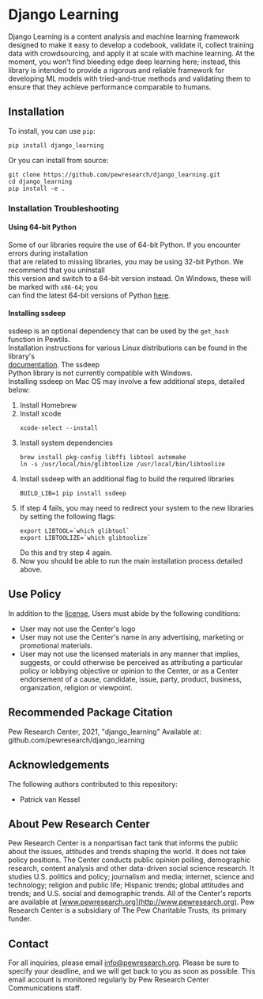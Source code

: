 # Django Learning

Django Learning is a content analysis and machine learning framework designed to make it easy to develop a codebook, 
validate it, collect training data with crowdsourcing, and apply it at scale with machine learning. At the moment, you 
won’t find bleeding edge deep learning here; instead, this library is intended to provide a rigorous and reliable 
framework for developing ML models with tried-and-true methods and validating them to ensure that they achieve 
performance comparable to humans.

## Installation

To install, you can use `pip`:

    pip install django_learning

Or you can install from source:

    git clone https://github.com/pewresearch/django_learning.git
    cd django_learning
    pip install -e .

### Installation Troubleshooting

#### Using 64-bit Python

Some of our libraries require the use of 64-bit Python. If you encounter errors during installation \
that are related to missing libraries, you may be using 32-bit Python. We recommend that you uninstall \
this version and switch to a 64-bit version instead. On Windows, these will be marked with `x86-64`; you \
can find the latest 64-bit versions of Python [here](https://www.python.org/downloads).

#### Installing ssdeep

ssdeep is an optional dependency that can be used by the `get_hash` function in Pewtils. \
Installation instructions for various Linux distributions can be found in the library's \
[documentation](https://python-ssdeep.readthedocs.io/en/latest/installation.html). The ssdeep \
Python library is not currently compatible with Windows. \
Installing ssdeep on Mac OS may involve a few additional steps, detailed below:

1. Install Homebrew
2. Install xcode
    ```
    xcode-select --install
    ```
3. Install system dependencies
    ```
    brew install pkg-config libffi libtool automake
    ln -s /usr/local/bin/glibtoolize /usr/local/bin/libtoolize
    ```
4. Install ssdeep with an additional flag to build the required libraries
    ```
    BUILD_LIB=1 pip install ssdeep
    ```
5. If step 4 fails, you may need to redirect your system to the new libraries by setting the following flags:
    ```
    export LIBTOOL=`which glibtool`
    export LIBTOOLIZE=`which glibtoolize`
    ```
   Do this and try step 4 again.
6. Now you should be able to run the main installation process detailed above.

## Use Policy

In addition to the [license](https://github.com/pewresearch/django_learning/blob/master/LICENSE), Users must abide by the following conditions:

- User may not use the Center's logo
- User may not use the Center's name in any advertising, marketing or promotional materials.
- User may not use the licensed materials in any manner that implies, suggests, or could otherwise be perceived as attributing a particular policy or lobbying objective or opinion to the Center, or as a Center endorsement of a cause, candidate, issue, party, product, business, organization, religion or viewpoint.

## Recommended Package Citation

Pew Research Center, 2021, "django_learning" Available at: github.com/pewresearch/django_learning

## Acknowledgements

The following authors contributed to this repository:

- Patrick van Kessel

## About Pew Research Center

Pew Research Center is a nonpartisan fact tank that informs the public about the issues, attitudes and trends shaping the world. It does not take policy positions. The Center conducts public opinion polling, demographic research, content analysis and other data-driven social science research. It studies U.S. politics and policy; journalism and media; internet, science and technology; religion and public life; Hispanic trends; global attitudes and trends; and U.S. social and demographic trends. All of the Center's reports are available at [www.pewresearch.org](http://www.pewresearch.org). Pew Research Center is a subsidiary of The Pew Charitable Trusts, its primary funder.

## Contact

For all inquiries, please email info@pewresearch.org. Please be sure to specify your deadline, and we will get back to you as soon as possible. This email account is monitored regularly by Pew Research Center Communications staff.
